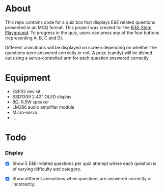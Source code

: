 # About
This repo contains code for a quiz box that displays E&E related questions presented in an MCQ format. This project was created for the [IEEE Stem Playground](). To progress in the quiz, users can press any of the four buttons (representing A, B, C and D).

Different animations will be displayed on screen depending on whether the questions were answered correctly or not. A prize (candy) will be dished out using a servo-controlled arm for each question answered correctly.

# Equipment
- ESP32 dev kit
- SSD1309 2.42" OLED display
- 8&Omega;, 0.5W speaker
- LM386 audio amplifier module
- Micro-servo
- ...

# Todo
### Display
- [x] Show 5 E&E-related questions per quiz attempt where each question is of varying difficulty and category.
- [x] Show different animations when questions are answered correctly or incorrectly.

